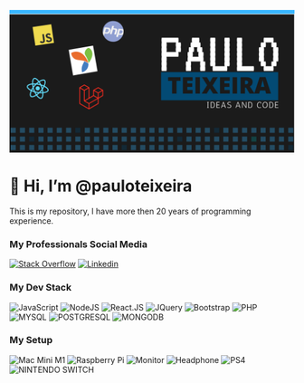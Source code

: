 ![Head](https://raw.githubusercontent.com/pauloteixeira/Warehouse/master/GitHub%20banner.png)


# 👋 Hi, I’m @pauloteixeira 

This is my repository, I have more then 20 years of programming experience.

### My Professionals Social Media
[![Stack Overflow](https://img.shields.io/badge/Stack_Overflow-FE7A16?style=for-the-badge&logo=stack-overflow&logoColor=white)](https://stackoverflow.com/users/5360464/paulo-teixeira)
[![Linkedin](https://img.shields.io/badge/LinkedIn-0077B5?style=for-the-badge&logo=linkedin&logoColor=white)](https://www.linkedin.com/in/pauloat/)

### My Dev Stack
![JavaScript](https://img.shields.io/badge/JavaScript-F7DF1E?style=for-the-badge&logo=javascript&logoColor=black)
![NodeJS](https://img.shields.io/badge/Node.js-43853D?style=for-the-badge&logo=node.js&logoColor=white)
![React.JS](https://img.shields.io/badge/React-20232A?style=for-the-badge&logo=react&logoColor=61DAFB)
![JQuery](https://img.shields.io/badge/jQuery-0769AD?style=for-the-badge&logo=jquery&logoColor=white)
![Bootstrap](https://img.shields.io/badge/Bootstrap-563D7C?style=for-the-badge&logo=bootstrap&logoColor=white)
![PHP](https://img.shields.io/badge/PHP-777BB4?style=for-the-badge&logo=php&logoColor=white)
![MYSQL](https://img.shields.io/badge/MYSQL-777BB4?style=for-the-badge&logo=mysql&logoColor=white)
![POSTGRESQL](https://img.shields.io/badge/POSTGRESQL-777BB4?style=for-the-badge&logo=postgresql&logoColor=white)
![MONGODB](https://img.shields.io/badge/MONGODB-777BB4?style=for-the-badge&logo=mongodb&logoColor=white)

### My Setup
![Mac Mini M1](https://img.shields.io/badge/Apple-Mac_Mini_M1-999999?style=for-the-badge&logo=apple&logoColor=white)
![Raspberry Pi](https://img.shields.io/badge/RASPBERRY%20PI-C51A4A.svg?&style=for-the-badge&logo=raspberry%20pi&logoColor=white)
![Monitor](https://img.shields.io/badge/DISPLAY-29WK500-76B900?style=for-the-badge&logo=lg&logoColor=white)
![Headphone](https://img.shields.io/badge/SONY-WHXB900N-76B900?style=for-the-badge&logo=Sony&logoColor=white)
![PS4](https://img.shields.io/badge/PlayStation-003791?style=for-the-badge&logo=playstation&logoColor=white)
![NINTENDO SWITCH](https://img.shields.io/badge/Switch-E60012?style=for-the-badge&logo=nintendo-switch&logoColor=white)
